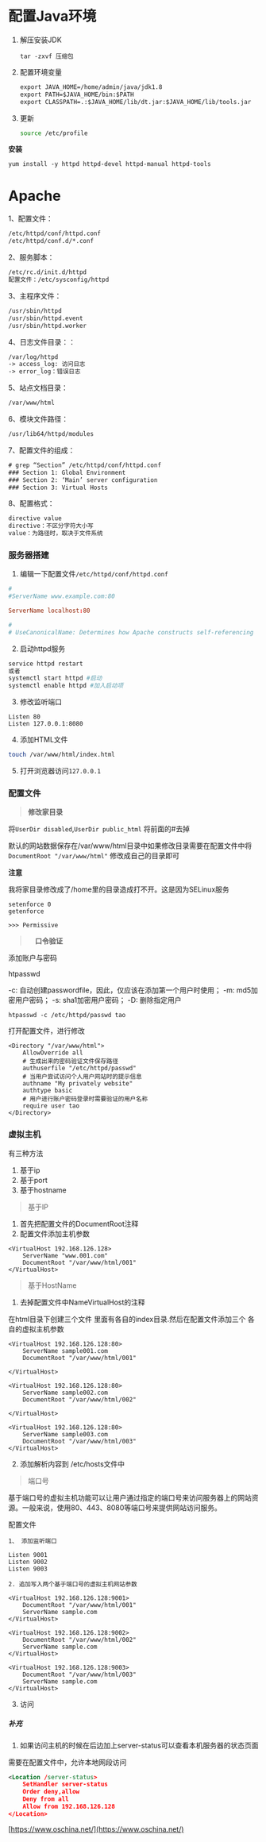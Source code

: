 # 配置Java环境

1. 解压安装JDK

   ```shell
   tar -zxvf 压缩包
   ```

2. 配置环境变量

   ```xml
   export JAVA_HOME=/home/admin/java/jdk1.8
   export PATH=$JAVA_HOME/bin:$PATH 
   export CLASSPATH=.:$JAVA_HOME/lib/dt.jar:$JAVA_HOME/lib/tools.jar 
   ```

3. 更新

   ```bash
   source /etc/profile
   ```


**安装**

```
yum install -y httpd httpd-devel httpd-manual httpd-tools
```

# Apache

1、配置文件：

```xml
/etc/httpd/conf/httpd.conf 
/etc/httpd/conf.d/*.conf
```
2、服务脚本：
```xml
/etc/rc.d/init.d/httpd 
配置文件：/etc/sysconfig/httpd
```
3、主程序文件：

```xml
/usr/sbin/httpd 
/usr/sbin/httpd.event 
/usr/sbin/httpd.worker
```
4、日志文件目录：：
```xml
/var/log/httpd 
-> access_log: 访问日志 
-> error_log：错误日志
```
5、站点文档目录：

```xml
/var/www/html
```
6、模块文件路径：
```xml
/usr/lib64/httpd/modules
```
7、配置文件的组成：

```xml
# grep “Section” /etc/httpd/conf/httpd.conf 
### Section 1: Global Environment 
### Section 2: ‘Main’ server configuration 
### Section 3: Virtual Hosts
```
8、配置格式：

```xml
directive value 
directive：不区分字符大小写 
value：为路径时，取决于文件系统
```


### 服务器搭建

1. 编辑一下配置文件`/etc/httpd/conf/httpd.conf `

```conf
#
#ServerName www.example.com:80

ServerName localhost:80

#
# UseCanonicalName: Determines how Apache constructs self-referencing 
```

2. 启动httpd服务

```bash
service httpd restart
或者
systemctl start httpd #启动
systemctl enable httpd #加入启动项
```

3. 修改监听端口

```properties
Listen 80
Listen 127.0.0.1:8080
```

4. 添加HTML文件

```bash
touch /var/www/html/index.html
```

5. 打开浏览器访问`127.0.0.1`

### 配置文件

> **修改家目录**

将`UserDir disabled`,`UserDir public_html` 将前面的#去掉

默认的网站数据保存在/var/www/html目录中如果修改目录需要在配置文件中将`DocumentRoot "/var/www/html"` 修改成自己的目录即可

**注意**

我将家目录修改成了/home里的目录造成打不开。这是因为SELinux服务

```
setenforce 0
getenforce

>>> Permissive
```

>　**口令验证**


添加账户与密码

htpasswd

-c: 自动创建passwordfile，因此，仅应该在添加第一个用户时使用； 
-m: md5加密用户密码； 
-s: sha1加密用户密码； 
-D: 删除指定用户

```
htpasswd -c /etc/httpd/passwd tao
```

打开配置文件，进行修改

```
<Directory "/var/www/html">
    AllowOverride all
    # 生成出来的密码验证文件保存路径
	authuserfile "/etc/httpd/passwd"
	# 当用户尝试访问个人用户网站时的提示信息
	authname "My privately website"
	authtype basic
	# 用户进行账户密码登录时需要验证的用户名称
	require user tao
</Directory>
```


### 虚拟主机

有三种方法

1. 基于ip
2. 基于port
3. 基于hostname

> 基于IP

1. 首先把配置文件的DocumentRoot注释
2. 配置文件添加主机参数

```
<VirtualHost 192.168.126.128>
	ServerName "www.001.com"
	DocumentRoot "/var/www/html/001"
</VirtualHost>
```


> 基于HostName

1. 去掉配置文件中NameVirtualHost的注释

在html目录下创建三个文件 里面有各自的index目录.然后在配置文件添加三个
各自的虚拟主机参数

```
<VirtualHost 192.168.126.128:80>
	ServerName sample001.com
	DocumentRoot "/var/www/html/001"
	
</VirtualHost>

<VirtualHost 192.168.126.128:80>
	ServerName sample002.com
	DocumentRoot "/var/www/html/002"
	
</VirtualHost>

<VirtualHost 192.168.126.128:80>
	ServerName sample003.com
	DocumentRoot "/var/www/html/003"
</VirtualHost>

```

2. 添加解析内容到 /etc/hosts文件中

> 端口号

基于端口号的虚拟主机功能可以让用户通过指定的端口号来访问服务器上的网站资源。一般来说，使用80、443、8080等端口号来提供网站访问服务。

配置文件

```
1、 添加监听端口

Listen 9001
Listen 9002
Listen 9003

2. 追加写入两个基于端口号的虚拟主机网站参数

<VirtualHost 192.168.126.128:9001>
	DocumentRoot "/var/www/html/001"
	ServerName sample.com
</VirtualHost>

<VirtualHost 192.168.126.128:9002>
	DocumentRoot "/var/www/html/002"
	ServerName sample.com
</VirtualHost>

<VirtualHost 192.168.126.128:9003>
	DocumentRoot "/var/www/html/003"
	ServerName sample.com
</VirtualHost>
```

3. 访问


##### 补充

1. 如果访问主机的时候在后边加上server-status可以查看本机服务器的状态页面

需要在配置文件中，允许本地网段访问

```xml
<Location /server-status>
    SetHandler server-status
    Order deny,allow
    Deny from all
    Allow from 192.168.126.128
</Location>
```



[https://www.oschina.net/](https://www.oschina.net/)

